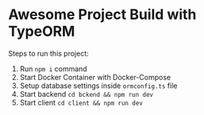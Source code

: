 # Awesome Project Build with TypeORM

Steps to run this project:

1. Run `npm i` command
2. Start Docker Container with Docker-Compose
3. Setup database settings inside `ormconfig.ts` file
4. Start backend `cd bckend && npm run dev`
5. Start client `cd client && npm run dev`
